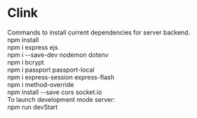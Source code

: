 # Clink

Commands to install current dependencies for server backend.  
npm install  
npm i express ejs  
npm i --save-dev nodemon dotenv  
npm i bcrypt  
npm i passport passport-local  
npm i express-session express-flash  
npm i method-override  
npm install --save cors socket.io  
To launch development mode server:  
npm run devStart  
